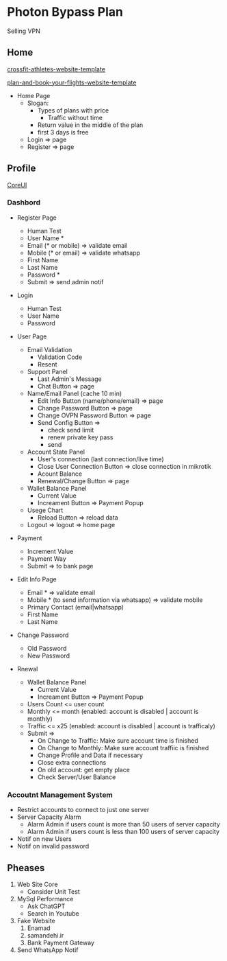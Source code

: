 # Photon Bypass Plan

Selling VPN

## Home

[crossfit-athletes-website-template](https://nicepage.com/st/46692/crossfit-athletes-website-template)

[plan-and-book-your-flights-website-template](https://nicepage.com/st/57476/plan-and-book-your-flights-website-template)

- Home Page
    - Slogan:
        - Types of plans with price
            - Traffic without time
        - Return value in the middle of the plan
        - first 3 days is free
    - Login => page
    - Register => page

## Profile

[CoreUI](https://coreui.io/product/free-angular-admin-template/#live-preview)

### Dashbord

- Register Page
    - Human Test
    - User Name *
    - Email (* or mobile) => validate email
    - Mobile (* or email) => validate whatsapp
    - First Name
    - Last Name
    - Password *
    - Submit => send admin notif

- Login
    - Human Test
    - User Name
    - Password

- User Page
    - Email Validation
        - Validation Code
        - Resent
    - Support Panel
        - Last Admin's Message
        - Chat Button => page
    - Name/Email Panel (cache 10 min)
        - Edit Info Button (name/phone/email) => page
        - Change Password Button => page
        - Change OVPN Password Button => page
        - Send Config Button =>
            - check send limit
            - renew private key pass
            - send
    - Account State Panel
        - User's connection (last connection/live time)
        - Close User Connection Button => close connection in mikrotik
        - Acount Balance
        - Renewal/Change Button => page
    - Wallet Balance Panel
        - Current Value
        - Increament Button => Payment Popup
    - Usege Chart
        - Reload Button => reload data
    - Logout => logout => home page

- Payment
    - Increment Value
    - Payment Way
    - Submit => to bank page

- Edit Info Page
    - Email * => validate email
    - Mobile * (to send information via whatsapp) => validate mobile
    - Primary Contact (email|whatsapp)
    - First Name
    - Last Name

- Change Password
    - Old Password
    - New Password

- Rnewal
    - Wallet Balance Panel
        - Current Value
        - Increament Button => Payment Popup
    - Users Count <= user count
    - Monthly <= month (enabled: account is disabled | account is monthly)
    - Traffic <= x25 (enabled: account is disabled | account is trafficaly)
    - Submit =>
        - On Change to Traffic: Make sure account time is finished
        - On Change to Monthly: Make sure account traffiic is finished
        - Change Profile and Data if necessary
        - Close extra connections
        - On old account: get empty place
        - Check Server/User Balance

### Accoutnt Management System

- Restrict accounts to connect to just one server
- Server Capacity Alarm
    - Alarm Admin if users count is more than 50 users of server capacity
    - Alarm Admin if users count is less than 100 users of server capacity
- Notif on new Users
- Notif on invalid password

## Pheases

1. Web Site Core
    - Consider Unit Test
2. MySql Performance
    - Ask ChatGPT
    - Search in Youtube
3. Fake Website
    1. Enamad
    2. samandehi.ir
    3. Bank Payment Gateway
4. Send WhatsApp Notif
